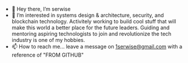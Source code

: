 - 👋 Hey there, I’m serwise
- 👀 I’m interested in systems design & architecture, security, and blockchain technology. Activitely working to build cool stuff that will make this world a better place for the future leaders. Guiding and mentoring aspiring technologists to join and revolutionize the tech industry is one of my hobbies.
- 📫 How to reach me... leave a message on 1serwise@gmail.com with a reference of "FROM GITHUB"

<!---
1Omon/1Omon is a ✨ special ✨ repository because its `README.md` (this file) appears on your GitHub profile.
You can click the Preview link to take a look at your changes.
--->
